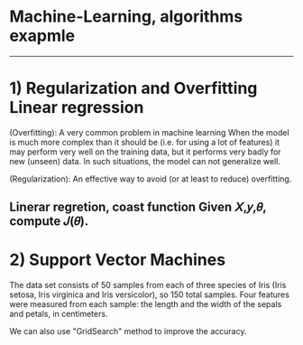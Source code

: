 # Machine-Learning, algorithms exapmle
-------------------------------------------------------------
# 1) Regularization and Overfitting Linear regression
   (Overfitting):
    A very common problem in machine learning
    When the model is much more complex than it should be (i.e. for using a lot of features)
        it may perform very well on the training data,
        but it performs very badly for new (unseen) data.
    In such situations, the model can not generalize well.


  (Regularization): An effective way to avoid (or at least to reduce) overfitting.

   Linerar regretion, coast function
   Given 𝑋,𝑦,𝜃, compute 𝐽(𝜃).
------------------------------------------------------------   
   # 2) Support Vector Machines 
   
  The data set consists of 50 samples from each of three species of Iris (Iris setosa, Iris virginica and Iris versicolor), so 150 total samples. Four features were measured from each sample: the length and the width of the sepals and petals, in centimeters.

  We can also use "GridSearch" method to improve the accuracy.
